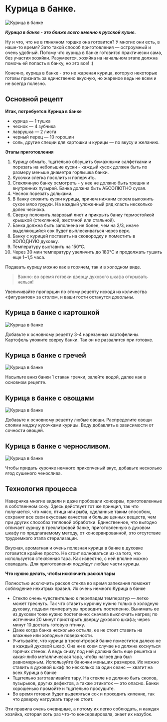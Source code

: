 # Курица в банке.

![Курица в банке](/images/Kulinar/Second/kurica_v_banke_01.jpg 'Курица в банке')

_**Курица в банке - это ближе всего именно к русской кухне.**_

Ну и что, что не в глиняном горшке она готовится? У многих они есть, в наше-то время? Зато такой способ приготовления — остроумный и очень удобный. Потому что курица в банке готовится практически сама, без участия хозяйки. Разумеется, хозяйка на начальном этапе должна помочь ей попасть в банку, но это все! :)

Конечно, курица в банке - это не жареная курица, которую некоторые готовы признать за единственно вкусную, но жареное ведь не всем и не всегда полезно.

## Основной рецепт

**Итак, потребуется:Курица в банке**

- курица — 1 тушка
- чеснок — 4 зубчика
- лаврушка — 2 листа
- черный перец — 10 горошин
- соль, другие специи для картошки и курицы — по вкусу и желанию.

**Этапы приготовления**

1. Курицу обмыть, тщательно обсушить бумажными салфетками и порезать на небольшие куски - каждый кусок должен быть по размеру меньше диаметра горлышка банки.
2. Кусочки слегка посолить и поперчить.
3. Стеклянную банку осмотреть - у нее не должно быть трещин и внутренних пузырей. Банка должна быть АБСОЛЮТНО сухая.
4. Чеснок порезать дольками.
5. В банку сложить куски курицы, причем нижним слоем выложить сухое мясо грудки. На каждый уложенный ряд класть несколько долек чеснока.
6. Сверху положить лавровый лист и прикрыть банку термостойкой крышкой (стеклянной, жестяной или стальной).
7. Банка должна быть заполнена не более, чем на 2/3, иначе выделяющийся сок будет выплескиваться через верх.
8. Банку с курицей поставить на сковородку и поместить в ХОЛОДНУЮ духовку.
9. Температуру выставить на 150°С.
10. Через 30 мин температуру увеличить до 180°С и продолжать тушить еще 1~1,5 часа.

Подавать курицу можно как в горячем, так и в холодном виде.

> Важно: во время готовки дверцу духового шкафа открывать нельзя!

Увеличивайте пропорции по этому рецепту исходя из количества «фигурантов» за столом, и ваши гости останутся довольны.

## Курица в банке с картошкой
![Курица в банке](/images/Kulinar/Second/kurica_v_banke_02.jpg 'Курица в банке')

Добавьте к основному рецепту 3-4 нарезанных картофелины. Картофель уложите сверху банки. Так он не развалится при готовке.

## Курица в банке с гречей
![Курица в банке](/images/Kulinar/Second/kurica_v_banke_03.jpg 'Курица в банке')

Насыпьте вниз банки 1 стакан гречки, залейте водой, далее как в основном рецепте.

## Курица в банке с овощами
![Курица в банке](/images/Kulinar/Second/kurica_v_banke_04.jpg 'Курица в банке')

Добавьте к основному рецепту любые овощи. Распределите овощи слоями меджу кусочками курицы. Воду добавлять в зависимости от сочности овощей.

## Курица в банке с черносливом.
![Курица в банке](/images/Kulinar/Second/kurica_v_banke_04.jpg 'Курица в банке')

Чтобы придать курочке немного прикопченый вкус, добавьте несколько ягод сушеного ченослива.

## Технология процесса

Наверняка многие видели и даже пробовали консервы, приготовленные в собственном соку. Здесь действует тот же принцип, так что получается, что мясо, птица или рыба, сделанные таким способом, сохранят все свои вкусовые качества и больше ценных веществ, чем при других способах тепловой обработки. Единственное, что выгодно отличает курицу в трехлитровой банке, приготовленную в духовом шкафу по предлагаемому методу, от консервированной, это отсутствие трудоемкого этапа стерилизации.

Вкусная, ароматная и очень полезная курица в банке в духовке готовится крайне просто. Не стоит волноваться из-за того, что используется стеклянная тара. Как известно, с ней вполне можно совладать. Для приготовления подойдут любые части курицы.

**Что нужно делать, чтобы исключить раскол тары**

Полностью исключить раскол стекла во время запекания поможет соблюдение нехитрых правил. Их очень немного:Курица в банке

- Стекло очень чувствительно к перепадам температур — легко может треснуть. Так что ставить курочку нужно только в холодную духовку, подъем температуры проводить постепенно. Вынимать ее из духовки тоже нужно постепенно: сначала выключить нагрев; по истечении 20 минут приоткрыть дверцу духового шкафа; через минут 10 достать готовую птичку.
- Даже когда банка несколько остыла, ее не стоит ставить на влажные или холодные поверхности.
- Учитывайте, что курица в трехлитровой банке поместится далеко не в каждый духовой шкаф. Она ни в коем случае не должна коснуться горячих стенок. А ведь снизу под ней должна быть еще решетка и какая-либо металлическая тара, чтобы нагрев дна был равномерным. Используйте баночки меньших размеров. Их можно ставить в духовой шкаф по несколько за один сеанс — хватит на всех.Курица в банке
- Тщательно заготавливайте тару. На стекле не должно быть сколов, пузырьков, других дефектов, а также этикеток — это опасно. Банки хорошенько промойте и тщательно просушите.
- Во время готовки будет выделяться сок и проходить кипение, так что доверху нагружать тару не стоит.

Эти правила очень очевидные, а потому их легко соблюдать, и каждая хозяйка, которая хоть раз что-то консервировала, знает их назубок.
